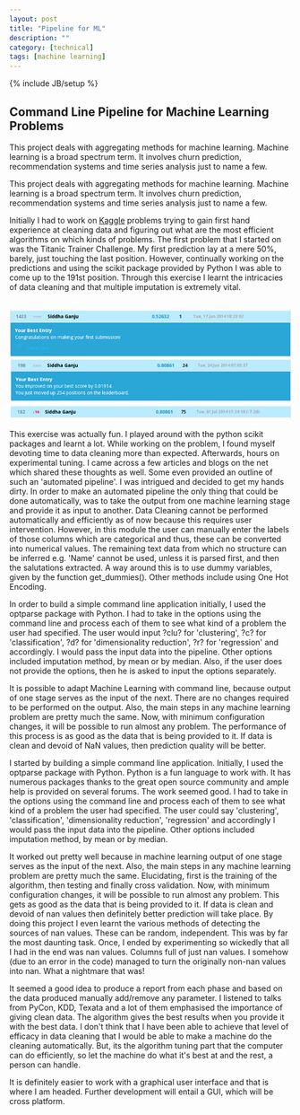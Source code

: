 ```yaml
---
layout: post
title: "Pipeline for ML"
description: ""
category: [technical]
tags: [machine learning]
---
```

{% include JB/setup %}

## Command Line Pipeline for Machine Learning Problems

This project deals with aggregating methods for machine learning. Machine learning is a broad spectrum term. It involves churn prediction, recommendation systems and time series analysis just to name a few.  


This project deals with aggregating methods for machine learning. Machine learning is a broad spectrum term. It involves churn prediction, recommendation systems and time series analysis just to name a few.

Initially I had to work on [Kaggle](http://www.kaggle.com/) problems trying to gain first hand experience at cleaning data and figuring out what are the most efficient algorithms on which kinds of problems. The first problem that I started on was the Titanic Trainer Challenge. My first prediction lay at a mere 50\%, barely, just touching the last position. However, continually working on the predictions and using the scikit package provided by Python I was able to come up to the 191st position. Through this exercise I learnt the intricacies of data cleaning and that multiple imputation is extremely vital. 

<br/>
<img src ="/images/first_submission.png" style="width:600px;height=500px">
<br/>
<img src ="/images/spot.png" style="width:600px;height=500px" >
<br/>
<img src ="/images/final_submission.png" style="width:600px;height=500px">
<br/>

This exercise was actually fun. I played around with the python scikit packages and learnt a lot. While working on the problem, I found myself devoting time to data cleaning more than expected. Afterwards, hours on experimental tuning. I came across a few articles and blogs on the net which shared these thoughts as well. Some even provided an outline of such an 'automated pipeline'. I was intrigued and decided to get my hands dirty.  In order to make an automated pipeline the only thing that could be done automatically, was to take the output from one machine learning stage and provide it as input to another. Data Cleaning cannot be performed automatically and efficiently as of now because this requires user intervention. However, in this module the user can manually enter the labels of those columns which are categorical and thus, these can be converted into numerical values. The remaining text data from which no structure can be inferred e.g. 'Name' cannot be used, unless it is parsed first, and then the salutations extracted. A way around this is to use dummy variables, given by the function get_dummies(). Other methods include using One Hot Encoding.

In order to build a simple command line application initially, I used the optparse package with Python. I had to take in the options using the command line and process each of them to see what kind of a problem the user had specified. The user would input ?clu? for 'clustering', ?c? for 'classification', ?d? for 'dimensionality reduction', ?r? for 'regression' and accordingly. I would pass the input data into the pipeline. Other options included imputation method, by mean or by median. Also, if the user does not provide the options, then he is asked to input the options separately.

It is possible to adapt Machine Learning with command line, because output of one stage serves as the input of the next. There are no changes required to be performed on the output. Also, the main steps in any machine learning problem are pretty much the same. Now, with minimum configuration changes, it will be possible to run almost any problem. The performance of this process is as good as the data that is being provided to it. If data is clean and devoid of NaN values, then prediction quality will be better. 

I started by building a simple command line application. Initially, I used the optparse package with Python. Python is a fun language to work with. It has numerous packages thanks to the great open source community and ample help is provided on several forums. The work seemed good. I had to take in the options using the command line and process each of them to see what kind of a problem the user had specified. The user could say 'clustering', 'classification', 'dimensionality reduction', 'regression' and accordingly I would pass the input data into the pipeline. Other options included imputation method, by mean or by median. 

It worked out pretty well because in machine learning output of one stage serves as the input of the next. Also, the main steps in any machine learning problem are pretty much the same. Elucidating, first is the training of the algorithm, then testing and finally cross validation. Now, with minimum configuration changes, it will be possible to run almost any problem. This gets as good as the data that is being provided to it. If data is clean and devoid of nan values then definitely better prediction will take place. By doing this project I even learnt the various methods of detecting the sources of nan values. These can be random, independent. This was by far the most daunting task. Once, I ended by experimenting so wickedly that all I had in the end was nan values. Columns full of just nan values. I somehow (due to an error in the code) managed to turn the originally non-nan values into nan. What a nightmare that was! 

It seemed a good idea to produce a report from each phase and based on the data produced manually add/remove any parameter. I listened to talks from PyCon, KDD, Texata and a lot of them emphasised the importance of giving clean data. The algorithm gives the best results when you provide it with the best data. I don't think that I have been able to achieve that level of efficacy in data cleaning that I would be able to make a machine do the cleaning automatically. But, its the algorithm tuning part that the computer can do efficiently, so let the machine do what it's best at and the rest, a person can handle. 

It is definitely easier to work with a graphical user interface and that is where I am headed. Further development will entail a GUI, which will be cross platform. 